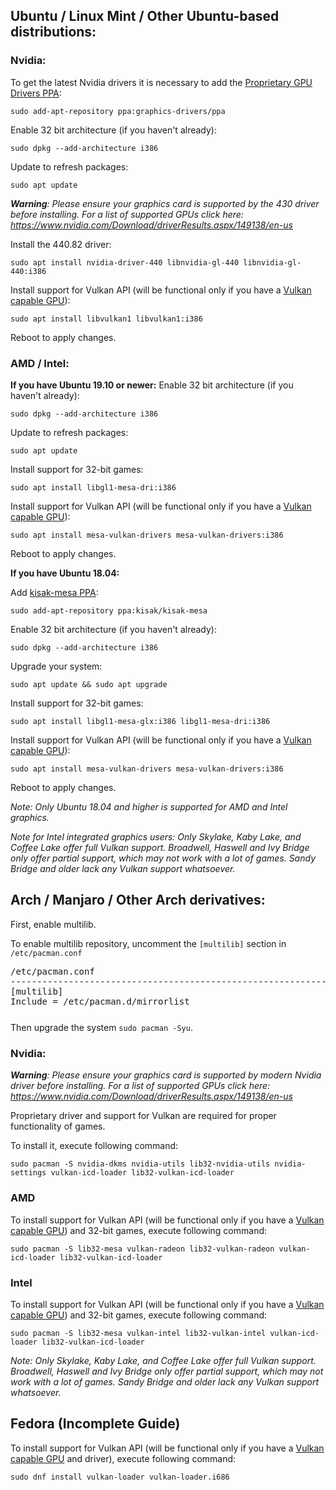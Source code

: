 ## Ubuntu / Linux Mint / Other Ubuntu-based distributions:

### Nvidia:

To get the latest Nvidia drivers it is necessary to add the [Proprietary GPU Drivers PPA](https://launchpad.net/~graphics-drivers/+archive/ubuntu/ppa):

    sudo add-apt-repository ppa:graphics-drivers/ppa

Enable 32 bit architecture (if you haven't already):

    sudo dpkg --add-architecture i386 

Update to refresh packages:

    sudo apt update

_**Warning**: Please ensure your graphics card is supported by the 430 driver before installing._
_For a list of supported GPUs click here: https://www.nvidia.com/Download/driverResults.aspx/149138/en-us_

Install the 440.82 driver:

    sudo apt install nvidia-driver-440 libnvidia-gl-440 libnvidia-gl-440:i386

Install support for Vulkan API (will be functional only if you have a [Vulkan capable GPU](https://en.wikipedia.org/wiki/Vulkan_(API)#Compatibility)):

    sudo apt install libvulkan1 libvulkan1:i386

Reboot to apply changes.

### AMD / Intel:

**If you have Ubuntu 19.10 or newer:**
Enable 32 bit architecture (if you haven't already):

    sudo dpkg --add-architecture i386 

Update to refresh packages:

    sudo apt update

Install support for 32-bit games:

    sudo apt install libgl1-mesa-dri:i386

Install support for Vulkan API (will be functional only if you have a [Vulkan capable GPU](https://en.wikipedia.org/wiki/Vulkan_(API)#Compatibility)):    

    sudo apt install mesa-vulkan-drivers mesa-vulkan-drivers:i386

Reboot to apply changes.

**If you have Ubuntu 18.04:**

Add [kisak-mesa PPA](https://launchpad.net/~kisak/+archive/ubuntu/kisak-mesa): 

    sudo add-apt-repository ppa:kisak/kisak-mesa

Enable 32 bit architecture (if you haven't already):

    sudo dpkg --add-architecture i386 

Upgrade your system:

    sudo apt update && sudo apt upgrade

Install support for 32-bit games:

    sudo apt install libgl1-mesa-glx:i386 libgl1-mesa-dri:i386

Install support for Vulkan API (will be functional only if you have a [Vulkan capable GPU](https://en.wikipedia.org/wiki/Vulkan_(API)#Compatibility)):    

    sudo apt install mesa-vulkan-drivers mesa-vulkan-drivers:i386


Reboot to apply changes.

_Note: Only Ubuntu 18.04 and higher is supported for AMD and Intel graphics._

_Note for Intel integrated graphics users: Only Skylake, Kaby Lake, and Coffee Lake offer full Vulkan support. Broadwell, Haswell and Ivy Bridge only offer partial support, which may not work with a lot of games. Sandy Bridge and older lack any Vulkan support whatsoever._

## Arch / Manjaro / Other Arch derivatives:

First, enable multilib.

To enable multilib repository, uncomment the `[multilib]` section in `/etc/pacman.conf`

<pre style="margin-bottom: 0; border-bottom:none; padding-bottom:0.8em;">/etc/pacman.conf
--------------------------------------------------------------------------------------
[multilib]
Include = /etc/pacman.d/mirrorlist</pre>

Then upgrade the system `sudo pacman -Syu`.

### Nvidia:

_**Warning**: Please ensure your graphics card is supported by modern Nvidia driver before installing._
_For a list of supported GPUs click here: https://www.nvidia.com/Download/driverResults.aspx/149138/en-us_

Proprietary driver and support for Vulkan are required for proper functionality of games.

To install it, execute following command:

    sudo pacman -S nvidia-dkms nvidia-utils lib32-nvidia-utils nvidia-settings vulkan-icd-loader lib32-vulkan-icd-loader

### AMD

To install support for Vulkan API  (will be functional only if you have a [Vulkan capable GPU](https://en.wikipedia.org/wiki/Vulkan_(API)#Compatibility)) and 32-bit games, execute following command:

    sudo pacman -S lib32-mesa vulkan-radeon lib32-vulkan-radeon vulkan-icd-loader lib32-vulkan-icd-loader

### Intel

To install support for Vulkan API  (will be functional only if you have a [Vulkan capable GPU](https://en.wikipedia.org/wiki/Vulkan_(API)#Compatibility)) and 32-bit games, execute following command:

    sudo pacman -S lib32-mesa vulkan-intel lib32-vulkan-intel vulkan-icd-loader lib32-vulkan-icd-loader

_Note: Only Skylake, Kaby Lake, and Coffee Lake offer full Vulkan support. Broadwell, Haswell and Ivy Bridge only offer partial support, which may not work with a lot of games. Sandy Bridge and older lack any Vulkan support whatsoever._

## Fedora (Incomplete Guide)

To install support for Vulkan API (will be functional only if you have a [Vulkan capable GPU](https://en.wikipedia.org/wiki/Vulkan_(API)#Compatibility) and driver), execute following command:

    sudo dnf install vulkan-loader vulkan-loader.i686
